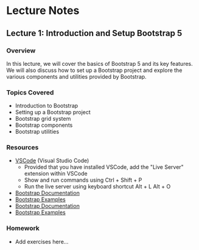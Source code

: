 # Lecture Notes

## Lecture 1: Introduction and Setup Bootstrap 5

### Overview
In this lecture, we will cover the basics of Bootstrap 5 and its key features. We will also discuss how to set up a Bootstrap project and explore the various components and utilities provided by Bootstrap.

### Topics Covered
- Introduction to Bootstrap
- Setting up a Bootstrap project
- Bootstrap grid system
- Bootstrap components
- Bootstrap utilities

### Resources
- [VSCode](https://code.visualstudio.com/) (Visual Studio Code)
  - Provided that you have installed VSCode, add the "Live Server" extension within VSCode
  - Show and run commands using Ctrl + Shift + P
  - Run the live server using keyboard shortcut Alt + L Alt + O
- [Bootstrap Documentation](https://getbootstrap.com/docs/5.0/getting-started/introduction/)
- [Bootstrap Examples](https://getbootstrap.com/docs/5.0/examples/)
- [Bootstrap Documentation](https://getbootstrap.com/docs/5.0/getting-started/introduction/)
- [Bootstrap Examples](https://getbootstrap.com/docs/5.0/examples/)

### Homework
- Add exercises here...

